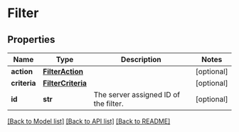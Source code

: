 # Filter

## Properties
Name | Type | Description | Notes
------------ | ------------- | ------------- | -------------
**action** | [**FilterAction**](FilterAction.md) |  | [optional] 
**criteria** | [**FilterCriteria**](FilterCriteria.md) |  | [optional] 
**id** | **str** | The server assigned ID of the filter. | [optional] 

[[Back to Model list]](../README.md#documentation-for-models) [[Back to API list]](../README.md#documentation-for-api-endpoints) [[Back to README]](../README.md)

